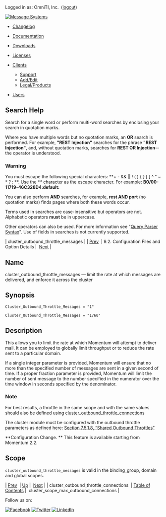 Logged in as: OmniTI, Inc.  ([logout](https://support.messagesystems.com/logout.php))

[![Message Systems](https://support.messagesystems.com/images/ms-white205.png)](https://support.messagesystems.com/start.php) 

*   [Changelog](https://support.messagesystems.com/start.php?show=changelog)
*   [Documentation](https://support.messagesystems.com/docs/)
*   [Downloads](https://support.messagesystems.com/start.php)

*   [Licenses](https://support.messagesystems.com/license_summary.php)
*   <a href="">Clients</a>
    *   [Support](https://support.messagesystems.com/cs.php)
    *   [Add/Edit](https://support.messagesystems.com/edit_client.php)
    *   [Legal/Products](https://support.messagesystems.com/edit_products.php)
*   [Users](https://support.messagesystems.com/edit_customer.php)

## Search Help

Search for a single word or perform multi-word searches by enclosing your search in quotation marks.

Where you have multiple words but no quotation marks, an **OR** search is performed. For example, **"REST Injection"** searches for the phrase **"REST Injection"**, and, without quotation marks, searches for **REST OR Injection**--the operator is understood.

### Warning

You must escape the following special characters: **+ - && || ! ( ) { } [ ] ^ " ~ * ? : \**. Use the **\** character as the escape character. For example: **B0/00-11719-46C328D4\:default\:**

You can also perform **AND** searches, for example, **rest AND port** (no quotation marks) finds pages where both these words occur.

Terms used in searches are case-insensitive but operators are not. Alphabetic operators **must** be in uppercase.

Other operators can also be used. For more information see "[Query Parser Syntax](https://lucene.apache.org/core/old_versioned_docs/versions/3_0_0/queryparsersyntax.html)". Use of fields in searches is not currently supported.

| cluster_outbound_throttle_messages |
| [Prev](conf.ref.cluster_outbound_throttle_connections.php)  | 9.2. Configuration Files and Option Details |  [Next](conf.ref.cluster_scope_max_outbound_connections.php) |

<a name="conf.ref.cluster_outbound_throttle_messages"></a>
## Name

cluster_outbound_throttle_messages — limit the rate at which messages are delivered, and enforce it across the cluster

## Synopsis

`Cluster_Outbound_Throttle_Messages = "1"`

`Cluster_Outbound_Throttle_Messages = "1/60"`

<a name="idp4611040"></a>
## Description

This allows you to limit the rate at which Momentum will attempt to deliver mail. It can be employed to globally limit throughput or to reduce the rate sent to a particular domain.

If a single integer parameter is provided, Momentum will ensure that no more than the specified number of messages are sent in a given second of time. If a proper fraction parameter is provided, Momentum will limit the number of sent message to the number specified in the numerator over the time window in seconds specified by the denominator.

### Note

For best results, a throttle in the same scope and with the same values should also be defined using [cluster_outbound_throttle_connections](conf.ref.cluster_outbound_throttle_connections.php "cluster_outbound_throttle_connections")

The cluster module must be configured with the outbound throttle parameters as defined here: [Section 7.5.1.8, “Shared Outbound Throttles”](cluster.replication.php#cluster.replication.outbound_throttles "7.5.1.8. Shared Outbound Throttles")

**Configuration Change. ** This feature is available starting from Momentum 2.2.

<a name="idp4618576"></a>
## Scope

`cluster_outbound_throttle_messages` is valid in the binding_group, domain and global scopes.

| [Prev](conf.ref.cluster_outbound_throttle_connections.php)  | [Up](conf.ref.files.php) |  [Next](conf.ref.cluster_scope_max_outbound_connections.php) |
| cluster_outbound_throttle_connections  | [Table of Contents](index.php) |  cluster_scope_max_outbound_connections |

Follow us on:

[![Facebook](https://support.messagesystems.com/images/icon-facebook.png)](http://www.facebook.com/messagesystems) [![Twitter](https://support.messagesystems.com/images/icon-twitter.png)](http://twitter.com/#!/MessageSystems) [![LinkedIn](https://support.messagesystems.com/images/icon-linkedin.png)](http://www.linkedin.com/company/message-systems)